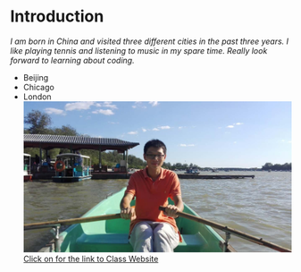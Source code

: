 # Introduction
*I am born in China and visited three different cities in the past three years. I like playing tennis and listening to music in my spare time. Really look forward to learning about coding.*
* Beijing 
* Chicago
* London
![GitHub Logo](IMG_0028.JPG)
[Click on for the link to Class Website](https://cfss.uchicago.edu/)
